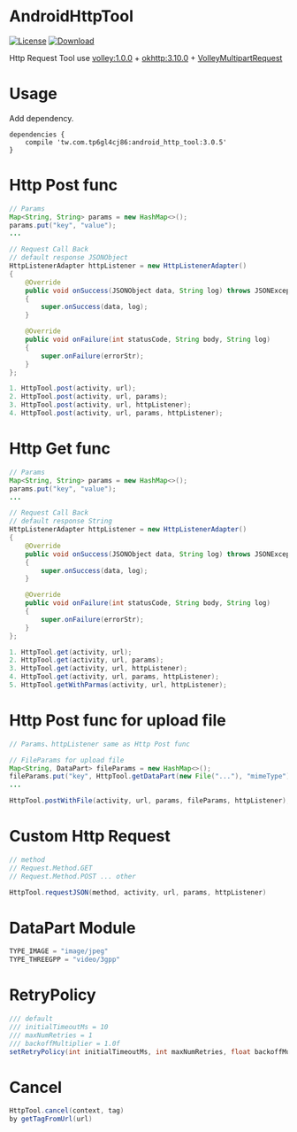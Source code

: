 AndroidHttpTool
=========================

[![License](https://img.shields.io/badge/license-Apache%202-green.svg)](https://www.apache.org/licenses/LICENSE-2.0)
[ ![Download](https://api.bintray.com/packages/tp6gl4cj86/maven/android_http_tool/images/download.svg) ](https://bintray.com/tp6gl4cj86/maven/android_http_tool/_latestVersion)

Http Request Tool use <a href="https://developer.android.com/training/volley/index.html">volley:1.0.0</a> + <a href="http://square.github.io/okhttp/">okhttp:3.10.0</a> + <a href="https://gist.github.com/anggadarkprince/a7c536da091f4b26bb4abf2f92926594">VolleyMultipartRequest</a>

# Usage

Add dependency.

```
dependencies {
    compile 'tw.com.tp6gl4cj86:android_http_tool:3.0.5'
}
```

# Http Post func

```java
// Params
Map<String, String> params = new HashMap<>();
params.put("key", "value");
...

// Request Call Back
// default response JSONObject
HttpListenerAdapter httpListener = new HttpListenerAdapter()
{
    @Override
    public void onSuccess(JSONObject data, String log) throws JSONException
    {
        super.onSuccess(data, log);
    }

    @Override
    public void onFailure(int statusCode, String body, String log)
    {
        super.onFailure(errorStr);
    }
};

1. HttpTool.post(activity, url);
2. HttpTool.post(activity, url, params);
3. HttpTool.post(activity, url, httpListener);
4. HttpTool.post(activity, url, params, httpListener);
```

# Http Get func

```java
// Params
Map<String, String> params = new HashMap<>();
params.put("key", "value");
...

// Request Call Back
// default response String
HttpListenerAdapter httpListener = new HttpListenerAdapter()
{
    @Override
    public void onSuccess(JSONObject data, String log) throws JSONException
    {
        super.onSuccess(data, log);
    }

    @Override
    public void onFailure(int statusCode, String body, String log)
    {
        super.onFailure(errorStr);
    }
};

1. HttpTool.get(activity, url);
2. HttpTool.get(activity, url, params);
3. HttpTool.get(activity, url, httpListener);
4. HttpTool.get(activity, url, params, httpListener);
5. HttpTool.getWithParmas(activity, url, httpListener);
```

# Http Post func for upload file
```java
// Params、httpListener same as Http Post func

// FileParams for upload file
Map<String, DataPart> fileParams = new HashMap<>();
fileParams.put("key", HttpTool.getDataPart(new File("..."), "mimeType"));
...

HttpTool.postWithFile(activity, url, params, fileParams, httpListener);
```

# Custom Http Request
```java
// method
// Request.Method.GET
// Request.Method.POST ... other

HttpTool.requestJSON(method, activity, url, params, httpListener)
```

# DataPart Module
```java
TYPE_IMAGE = "image/jpeg"
TYPE_THREEGPP = "video/3gpp"
```

# RetryPolicy
```java
/// default 
/// initialTimeoutMs = 10
/// maxNumRetries = 1
/// backoffMultiplier = 1.0f
setRetryPolicy(int initialTimeoutMs, int maxNumRetries, float backoffMultiplier)
```

# Cancel
```java
HttpTool.cancel(context, tag)
by getTagFromUrl(url)
```
